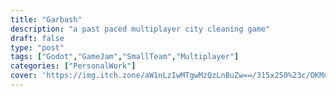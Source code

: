 ```yaml
---
title: "Garbash"
description: "a past paced multiplayer city cleaning game"
draft: false
type: "post"
tags: ["Godot","GameJam","SmallTeam","Multiplayer"]
categories: ["PersonalWork"]
cover: 'https://img.itch.zone/aW1nLzIwMTgwMzQzLnBuZw==/315x250%23c/OKMnrn.png'
---
```


